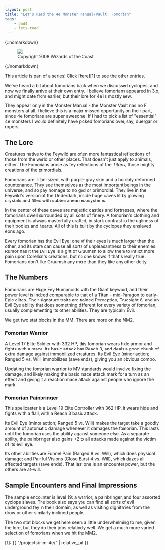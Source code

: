```yaml
---
layout: post
title: "Let's Read the 4e Monster Manual/Vault: Fomorian"
tags:
    - dnd4
    - lets-read
---
```


{::nomarkdown}
<figure class="center">
  <img src="{{ "/assets/wir-mm-4e-fomorian.png" | absolute_url }}"/>
  <figcaption>
    Copyright 2008 Wizards of the Coast
  </figcaption>
</figure>
{:/nomarkdown}

This article is part of a series! Click [here][1] to see the other entries.

We've heard a bit about fomorians back when we discussed cyclopes, and now we
finally arrive at their own entry. I believe fomorians appeared in 3.x, and
might date from earlier, but their lore for 4e is mostly new.

They appear only in the Monster Manual - the Monster Vault nas no F monsters at
all. I believe this is a major missed opportunity on their part, since 4e
fomorians are super awesome. If I had to pick a list of "essential" 4e monsters
I would definitely have picked fomorians over, say, duergar or ropers.

## The Lore

Creatures native to the Feywild are often more fantastical reflections of those
from the world or other places. That doesn't just apply to animals, either. The
Fomorians arose as fey reflections of the _Titans_, those mighty creations of
the primordials.

Fomorians are Titan-sized, with purple-gray skin and a horribly deformed
countenance. They see themselves as the most important beings in the universe,
and so pay homage to no god or primordial. They live in the Feywild's version of
the Underdark, inside huge caves lit by glowing crystals and filled with
subterranean ecosystems.

In the center of these caves are majestic castles and fortresses, where the
fomorians dwell surrounded by all sorts of finery. A fomorian's clothing and
equipment is always masterfully crafted, in stark contrast to the ugliness of
their bodies and hearts. All of this is built by the cyclopes they enslaved eons
ago.

Every fomorian has the Evil Eye: one of their eyes is much larger than the
other, and its stare can cause all sorts of unpleasantness to their
enemies. Rumor has it the Evil Eye is a gift of Gruumsh to allow them to inflict
more pain upon Corellon's creations, but no one knows if that's really
true. Fomorians don't like Gruumsh any more than they like any other deity.

## The Numbers

Fomorians are Huge Fey Humanoids with the Giant keyword, and their power level
is indeed comparable to that of a Titan - mid-Paragon to early-Epic
elites. Their signature traits are trained Perception, Truesight 6, and an Evil
Eye ability that does something different for every variety of fomorian, usually
complementing its other abilities. They are typically Evil.

We get two stat blocks in the MM. There are more on the MM2.

### Fomorian Warrior

A Level 17 Elite Soldier with 332 HP, this fomorian wears hide armor and fights
with a mace. Its basic attack has Reach 3, and deals a good chunk of extra
damage against immobilized creatures. Its Evil Eye (minor action; Ranged 5
vs. Will) immobilizes (save ends), giving you an obvious combo.

Updating the fomorian warrior to MV standards would involve fixing the damage,
and likely making the basic mace attack mark for a turn as an effect and giving
it a reaction mace attack against people who ignore the mark.

### Fomorian Painbringer

This spellcaster is a Level 19 Elite Controller with 362 HP. It wears hide and
fights with a flail, with a Reach 3 basic attack.

Its Evil Eye (minor action; Ranged 5 vs. Will) makes the target take a goodly
amount of automatic damage whenever it damages the fomorian. This lasts until
the fomorian uses the ability against someone else. As a separate ability, the
painbringer also gains +2 to all attacks made against the victim of its evil
eye.

Its other abilities are Funnel Pain (Ranged 8 vs. Will), which does physical
damage; and Painful Visions (Close Burst 4 vs. Will), which dazes all affected
targets (save ends). That last one is an encounter power, but the others are
at-will.

## Sample Encounters and Final Impressions

The sample encounter is level 19: a warrior, a painbringer, and four assorted
cyclops slaves. The book also says you can find all sorts of evil underground
fey in their domain, as well as visiting dignitaries from the drow or other
similarly inclined people.

The two stat blocks we get here seem a little underwhelming to me, given the
lore, but they do their jobs relatively well. We get a much more varied
selection of fomorians when we hit the MM2.

[1]: {{ "/projects/mm-4e/" | relative_url }}
